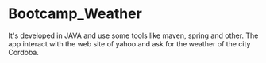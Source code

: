 # Bootcamp_Weather

It's developed in JAVA and use some tools like maven, spring and other.
The app interact with the web site of yahoo and ask for the weather of the city Cordoba.